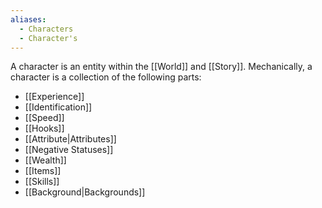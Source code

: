 ```yaml
---
aliases:
  - Characters
  - Character's
---
```

A character is an entity within the [[World]] and [[Story]]. Mechanically, a character is a collection of the following parts:
- [[Experience]]
- [[Identification]]
- [[Speed]]
- [[Hooks]]
- [[Attribute|Attributes]]
- [[Negative Statuses]]
- [[Wealth]]
- [[Items]]
- [[Skills]]
- [[Background|Backgrounds]]